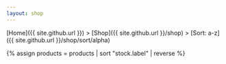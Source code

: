 ```yaml
---
layout: shop
---
```

[Home]({{ site.github.url }}) > [Shop]({{ site.github.url }}/shop) > [Sort: a-z]({{ site.github.url }}/shop/sort/alpha)

{% assign products = products | sort "stock.label" | reverse %}
